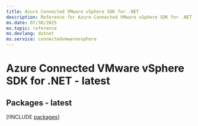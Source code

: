 ```yaml
---
title: Azure Connected VMware vSphere SDK for .NET
description: Reference for Azure Connected VMware vSphere SDK for .NET
ms.date: 07/30/2025
ms.topic: reference
ms.devlang: dotnet
ms.service: connectedvmwarevsphere
---
```

# Azure Connected VMware vSphere SDK for .NET - latest
## Packages - latest
[!INCLUDE [packages](connected-vmware-vsphere-index.md)]